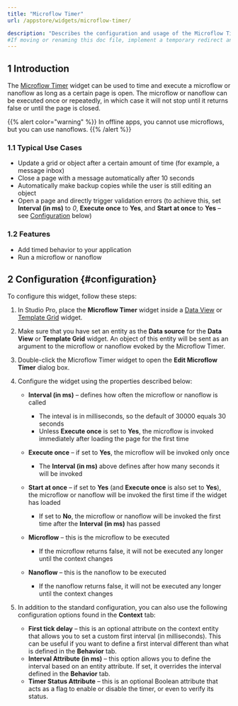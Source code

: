 ```yaml
---
title: "Microflow Timer"
url: /appstore/widgets/microflow-timer/

description: "Describes the configuration and usage of the Microflow Timer widget, which is available in the Mendix Marketplace."
#If moving or renaming this doc file, implement a temporary redirect and let the respective team know they should update the URL in the product. See Mapping to Products for more details.
---
```


## 1 Introduction

The [Microflow Timer](https://marketplace.mendix.com/link/component/27/) widget can be used to time and execute a microflow or nanoflow as long as a certain page is open. The microflow or nanoflow can be executed once or repeatedly, in which case it will not stop until it returns false or until the page is closed. 

{{% alert color="warning" %}}
In offline apps, you cannot use microflows, but you can use nanoflows.
{{% /alert %}}

### 1.1 Typical Use Cases

* Update a grid or object after a certain amount of time (for example, a message inbox)
* Close a page with a message automatically after 10 seconds
* Automatically make backup copies while the user is still editing an object
* Open a page and directly trigger validation errors (to achieve this, set **Interval (in ms)** to *0*, **Execute once** to **Yes**, and **Start at once** to **Yes** – see [Configuration](#configuration) below)

### 1.2 Features

* Add timed behavior to your application
* Run a microflow or nanoflow

## 2 Configuration {#configuration}

To configure this widget, follow these steps:

1. In Studio Pro, place the **Microflow Timer** widget inside a [Data View](/refguide/data-view/) or [Template Grid](/refguide/template-grid/) widget.
2. Make sure that you have set an entity as the **Data source** for the **Data View** or **Template Grid** widget. An object of this entity will be sent as an argument to the microflow or nanoflow evoked by the Microflow Timer.
3. Double-click the Microflow Timer widget to open the **Edit Microflow Timer** dialog box.
4. Configure the widget using the properties described below:

    * **Interval (in ms)** – defines how often the microflow or nanoflow is called
        * The inteval is in milliseconds, so the default of 30000 equals 30 seconds
        * Unless **Execute once** is set to **Yes**, the microflow is invoked immediately after loading the page for the first time

    * **Execute once** – if set to **Yes**, the microflow will be invoked only once
        * The **Interval (in ms)** above defines after how many seconds it will be invoked

    * **Start at once** – if set to **Yes** (and **Execute once** is also set to **Yes**), the microflow or nanoflow will be invoked the first time if the widget has loaded
        * If set to **No**, the microflow or nanoflow will be invoked the first time after the **Interval (in ms)** has passed

    * **Microflow** – this is the microflow to be executed
        * If the microflow returns false, it will not be executed any longer until the context changes

    * **Nanoflow** – this is the nanoflow to be executed
        * If the nanoflow returns false, it will not be executed any longer until the context changes

5. In addition to the standard configuration, you can also use the following configuration options found in the **Context** tab:

    * **First tick delay** – this is an optional attribute on the context entity that allows you to set a custom first interval (in milliseconds). This can be useful if you want to define a first interval different than what is defined in the **Behavior** tab.
    * **Interval Attribute (in ms)** – this option allows you to define the interval based on an entity attribute. If set, it overrides the interval defined in the **Behavior** tab.
    * **Timer Status Attribute** – this is an optional Boolean attribute that acts as a flag to enable or disable the timer, or even to verify its status.

